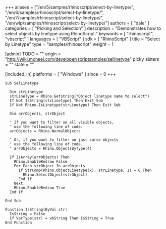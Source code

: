 +++
aliases = ["/en/5/samples/rhinoscript/select-by-linetype/", "/en/6/samples/rhinoscript/select-by-linetype/", "/en/7/samples/rhinoscript/select-by-linetype/", "/en/wip/samples/rhinoscript/select-by-linetype/"]
authors = [ "dale" ]
categories = [ "Picking and Selection" ]
description = "Demonstrates how to select objects by linetype using RhinoScript."
keywords = [ "rhinoscript", "vbscript" ]
languages = [ "VBScript" ]
sdk = [ "RhinoScript" ]
title = "Select by Linetype"
type = "samples/rhinoscript"
weight = 1

[admin]
TODO = ""
origin = "http://wiki.mcneel.com/developer/scriptsamples/sellinetype"
picky_sisters = ""
state = ""

[included_in]
platforms = [ "Windows" ]
since = 0
+++

```vbnet
Sub SelLinetype

  Dim strLinetype
  strLineType = Rhino.GetString("Object linetype name to select")
  If Not IsString(strLinetype) Then Exit Sub
  If Not Rhino.IsLinetype(strLinetype) Then Exit Sub

  Dim arrObjects, strObject

  ' If you want to filter on all visible objects,
  ' use the following line of code.
  arrObjects = Rhino.NormalObjects

  ' Or, if you want to filter on just curve objects
  ' use the following line of code.
  ' arrObjects = Rhino.ObjectsByType(4)

  If IsArray(arrObjects) Then
    Rhino.EnableRedraw False
    For Each strObject In arrObjects
      If StrComp(Rhino.ObjectLinetype(x), strLinetype, 1) = 0 Then
        Rhino.SelectObject(strObject)
      End If
    Next
    Rhino.EnableRedraw True
  End If

End Sub

Function IsString(ByVal str)
  IsString = False
  If VarType(str) = vbString Then IsString = True
End Function
```
